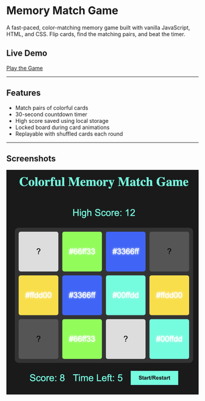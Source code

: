 # Memory Match Game

A fast-paced, color-matching memory game built with vanilla JavaScript, HTML, and CSS. Flip cards, find the matching pairs, and beat the timer.

## Live Demo

[Play the Game](https://better-code-saul-e.github.io/Memory_Match_Game/)  

---

## Features

- Match pairs of colorful cards
- 30-second countdown timer
- High score saved using local storage
- Locked board during card animations
- Replayable with shuffled cards each round

---

## Screenshots

![Game Screenshot](images/MemoryMatch.png)


